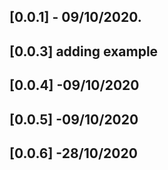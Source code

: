 

## [0.0.1] - 09/10/2020.

## [0.0.3] adding example

## [0.0.4] -09/10/2020

## [0.0.5] -09/10/2020

## [0.0.6] -28/10/2020